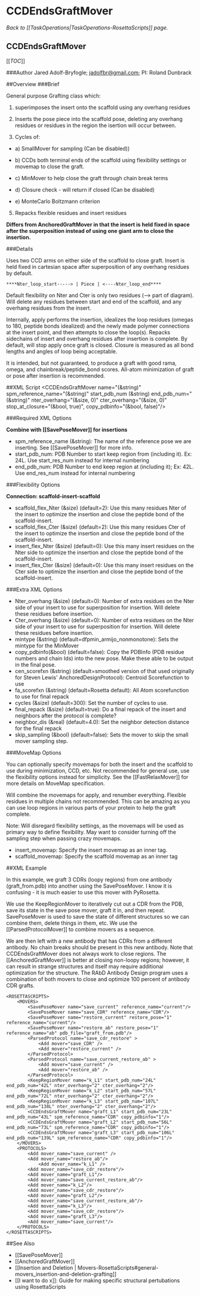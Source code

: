 # CCDEndsGraftMover
*Back to [[TaskOperations|TaskOperations-RosettaScripts]] page.*
## CCDEndsGraftMover

[[_TOC_]]

###Author
Jared Adolf-Bryfogle; jadolfbr@gmail.com; 
PI: Roland Dunbrack

##Overview
###Brief 

General purpose Grafting class which:

1) superimposes the insert onto the scaffold using any overhang residues

2) Inserts the pose piece into the scaffold pose, deleting any overhang residues or residues in the region the isertion will occur between.

3) Cycles of:

  - a) SmallMover for sampling (Can be disabled))

  - b) CCDs both terminal ends of the scaffold using flexibility settings or movemap to close the graft.  

  - c) MinMover to help close the graft through chain break terms

  - d) Closure check - will return if closed (Can be disabled)

  - e) MonteCarlo Boltzmann criterion

5) Repacks flexible residues and insert residues

**Differs from AnchoredGraftMover in that the insert is held fixed in space after the superposition instead of using one giant arm to close the insertion.**


###Details 

Uses two CCD arms on either side of the scaffold to close graft.  Insert is held fixed in cartesian space after superposition of any overhang residues by default.

```
****Nter_loop_start-----> | Piece | <----Nter_loop_end****
```

Default flexibility on Nter and Cter is only two residues (--> part of diagram).  Will delete any residues between start and end of the scaffold, and any overhang residues from the insert.


Internally, apply performs the insertion, idealizes the loop residues (omegas to 180, peptide bonds idealized) and the newly made polymer connections at the insert point, and then attempts to close the loop(s). Repacks sidechains of insert and overhang residues after insertion is complete. By default, will stop apply once graft is closed.  Closure is measured as all bond lengths and angles of loop being acceptable.

It is intended, but not guaranteed, to produce a graft with good rama, omega, and chainbreak/peptide_bond scores. All-atom minimization of graft or pose after insertion is recommended.

##XML Script
     <CCDEndsGraftMover name="(&string)" spm_reference_name="(&string)" start_pdb_num (&string) end_pdb_num="(&string)" nter_overhang="(&size, 0)" cter_overhang="(&size, 0)" stop_at_closure="(&bool, true)", copy_pdbinfo="(&bool, false)"/>

###Required XML Options 

**Combine with [[SavePoseMover]] for insertions**

-   spm_reference_name (&string): The name of the reference pose we are inserting.  See [[SavePoseMover]] for more info.
-   start\_pdb\_num: PDB Number to start keep region from (including it). Ex: 24L.  Use start\_res\_num instead for internal numbering 
-   end\_pdb\_num: PDB Number to end keep region at (including it); Ex: 42L. Use end\_res\_num instead for internal numbering

###Flexibility Options

**Connection: scaffold-insert-scaffold**

-   scaffold_flex_Nter (&size) (default=2):  Use this many residues Nter of the insert to optimize the insertion and close the peptide bond of the scaffold-insert. 
-   scaffold_flex_Cter (&size) (default=2):  Use this many residues Cter of the insert to optimize the insertion and close the peptide bond of the scaffold-insert. 
-   insert_flex_Nter (&size) (default=0): Use this many insert residues on the Nter side to optimize the insertion and close the peptide bond of the scaffold-insert. 
-   insert_flex_Cter (&size) (default=0): Use this many insert residues on the Cter side to optimize the insertion and close the peptide bond of the scaffold-insert. 


###Extra XML Options
-   Nter_overhang (&size) (default=0): Number of extra residues on the Nter side of your insert to use for superposition for insertion.  Will delete these residues before insertion.
-   Cter_overhang (&size) (default=0): Number of extra residues on the Nter side of your insert to use for superposition for insertion.  Will delete these residues before insertion.
-   mintype (&string) (default=dfpmin_armijo_nonmonotone): Sets the mintype for the MinMover
-   copy_pdbinfo(&bool) (default=false): Copy the PDBInfo (PDB residue numbers and chain Ids) into the new pose.  Make these able to be output in the final pose. 
-   cen_scorefxn (&string) (default=smoothed version of that used originally for Steven Lewis' AnchoredDesignProtocol): Centroid Scorefunction to use
-   fa_scorefxn (&string) (default=Rosetta default): All Atom scorefunction to use for final repack
-   cycles (&size) (default=300): Set the number of cycles to use.
-   final_repack (&size) (default=true): Do a final repack of the insert and neighbors after the protocol is complete?
-   neighbor_dis (&real) (default=4.0): Set the neighbor detection distance for the final repack
-   skip_sampling (&bool) (default=false): Sets the mover to skip the small mover sampling step.


###MoveMap Options

You can optionally specify movemaps for both the insert and the scaffold to use during minimization, CCD, etc.  Not recommended for general use, use the flexibility options instead for simplicity. See the [[FastRelaxMover]] for more details on MoveMap specification. 

Will combine the movemaps for apply, and renumber everything. Flexible residues in multiple chains not recommended. This can be amazing as you can use loop regions in various parts of your protein to help the graft complete.

Note: Will disregard flexibility settings, as the movemaps will be used as primary way to define flexibility. May want to consider turning off the sampling step when passing crazy movemaps.


-   insert_movemap: Specify the insert movemap as an inner tag.
-   scaffold_movemap: Specify the scaffold movemap as an inner tag


##XML Example

In this example, we graft 3 CDRs (loopy regions) from one antibody (graft_from.pdb) into another using the SavePoseMover.  I know it is confusing - it is much easier to use this mover with PyRosetta. 

We use the KeepRegionMover to iteratively cut out a CDR from the PDB, save its state in the save pose mover, graft it in, and then repeat.  SavePoseMover is used to save the state of different structures so we can combine them, delete things in them, etc.  We use the [[ParsedProtocolMover]] to combine movers as a sequence. 

We are then left with a new antibody that has CDRs from a different antibody.  No chain breaks should be present in this new antibody.  Note that CCDEndsGraftMover does not always work to close regions.  The [[AnchoredGraftMover]] is better at closing non-loopy regions; however, it can result in strange structures and itself may require additional optimization for the structure.  The RAbD Antibody Design program uses a combination of both movers to close and optimize 100 percent of antibody CDR grafts. 


```
<ROSETTASCRIPTS>
	<MOVERS>
		<SavePoseMover name="save_current" reference_name="current"/>
		<SavePoseMover name="save_CDR" reference_name="CDR"/>
		<SavePoseMover name="restore_current" restore_pose="1" reference_name="current"/>
		<SavePoseMover name="restore_ab" restore_pose="1" reference_name="ab" pdb_file="graft_from.pdb"/>
		<ParsedProtocol name="save_cdr_restore" >
			<Add mover="save_CDR" />
			<Add mover="restore_current" />
		</ParsedProtocol>
		<ParsedProtocol name="save_current_restore_ab" >
			<Add mover="save_current" />
			<Add mover="restore_ab" />
		</ParsedProtocol>
		<KeepRegionMover name="k_L1" start_pdb_num="24L" end_pdb_num="42L" nter_overhang="2" cter_overhang="2"/>
		<KeepRegionMover name="k_L2" start_pdb_num="57L" end_pdb_num="72L" nter_overhang="2" cter_overhang="2"/>
		<KeepRegionMover name="k_L3" start_pdb_num="107L" end_pdb_num="138L" nter_overhang="2" cter_overhang="2"/>
		<CCDEndsGraftMover name="graft_L1" start_pdb_num="23L" end_pdb_num="43L" spm_reference_name="CDR" copy_pdbinfo="1"/>
		<CCDEndsGraftMover name="graft_L2" start_pdb_num="56L" end_pdb_num="73L" spm_reference_name="CDR" copy_pdbinfo="1"/>
		<CCDEndsGraftMover name="graft_L3" start_pdb_num="106L" end_pdb_num="139L" spm_reference_name="CDR" copy_pdbinfo="1"/>
	</MOVERS>
	<PROTOCOLS>
		<Add mover_name="save_current" />
		<Add mover_name="restore_ab"/>
    		<Add mover_name="k_L1" />
		<Add mover_name="save_cdr_restore"/>
		<Add mover_name="graft_L1"/>
		<Add mover_name="save_current_restore_ab"/>
		<Add mover_name="k_L2"/>
		<Add mover_name="save_cdr_restore"/>
		<Add mover_name="graft_L2"/>
		<Add mover_name="save_current_restore_ab"/>
		<Add mover_name="k_L3"/>
		<Add mover_name="save_cdr_restore"/>
		<Add mover_name="graft_L3"/>
		<Add mover_name="save_current"/>
	</PROTOCOLS>
</ROSETTASCRIPTS>
```


##See Also

* [[SavePoseMover]]
* [[AnchoredGraftMover]]
* [[Insertion and Deletion | Movers-RosettaScripts#general-movers_insertion-and-deletion-grafting]]
* [[I want to do x]]: Guide for making specific structural pertubations using RosettaScripts